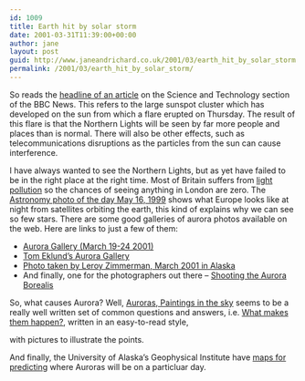 ```yaml
---
id: 1009
title: Earth hit by solar storm
date: 2001-03-31T11:39:00+00:00
author: jane
layout: post
guid: http://www.janeandrichard.co.uk/2001/03/earth_hit_by_solar_storm
permalink: /2001/03/earth_hit_by_solar_storm/
---
```

So reads the [headline of an article](http://news.bbc.co.uk/hi/english/sci/tech/newsid_1252000/1252651.stm) on the Science and Technology section of the BBC News. This refers to the large sunspot cluster which has developed on the sun from which a flare erupted on Thursday. The result of this flare is that the Northern Lights will be seen by far more people and places than is normal. There will also be other effects, such as telecommunications disruptions as the particles from the sun can cause interference.

I have always wanted to see the Northern Lights, but as yet have failed to be in the right place at the right time. Most of Britain suffers from [light pollution](http://www.dark-skies.freeserve.co.uk/) so the chances of seeing anything in London are zero. The [Astronomy photo of the day May 16, 1999](http://antwrp.gsfc.nasa.gov/apod/ap990516.html) shows what Europe looks like at night from satellites orbiting the earth, this kind of explains why we can see so few stars. There are some good galleries of aurora photos available on the web. Here are links to just a few of them:

  * [Aurora Gallery (March 19-24 2001)](http://www.spaceweather.com/aurora/gallery_20mar01.html)
  * [Tom Eklund&#8217;s Aurora Gallery](http://www.tomeklund.f2s.com/aurora.html)
  * [Photo taken by Leroy Zimmerman, March 2001 in Alaska](http://photosymphony.com/gallery25/source/7.html)
  * And finally, one for the photographers out there &#8211; [Shooting the Aurora Borealis](http://www.ptialaska.net/~hutch/aurora.html)

So, what causes Aurora? Well, [Auroras, Paintings in the sky](http://www.exploratorium.edu/learning_studio/auroras/selfguide1.html) seems to be a really well written set of common questions and answers, i.e. [What makes them happen?](http://www.exploratorium.edu/learning_studio/auroras/happen.html), written in an easy-to-read style,
  
with pictures to illustrate the points.

And finally, the University of Alaska&#8217;s Geophysical Institute have [maps for predicting](http://www.gi.alaska.edu/aurora_predict/worldmap6.html) where Auroras will be on a particluar day.
